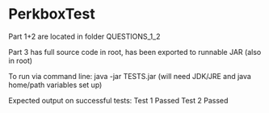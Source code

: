 # PerkboxTest

Part 1+2 are located in folder QUESTIONS_1_2

Part 3 has full source code in root, has been exported to runnable JAR (also in root)

To run via command line:
java -jar TESTS.jar (will need JDK/JRE and java home/path variables set up)

Expected output on successful tests:
Test 1 Passed
Test 2 Passed
